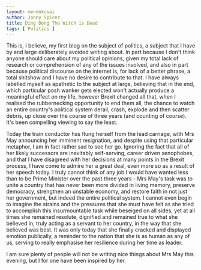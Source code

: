 ```yaml
---
layout: mendokusai
author: Jonny Spicer
title: Ding Dong The Witch is Dead
tags: [ Politics ]
---
```

This is, I believe, my first blog on the subject of politics, a subject that I have by and large deliberately avoided writing about. In part because I don't think anyone 
should care about my political opinions, given my total lack of research or comprehension of any of the issues involved, and also in part because political discourse on 
the internet is, for lack of a better phrase, a total shitshow and I have no desire to contribute to that. I have always labelled myself as apathetic to the subject at 
large, believing that in the end, which particular posh wanker gets elected won't actually produce a meaningful effect on my life, however Brexit changed all that, when 
I realised the rubbernecking opportunity to end them all, the chance to watch an entire country's political system derail, crash, explode and then scatter debris, up close 
over the course of three years (and counting of course). It's been compelling viewing to say the least.

Today the train conductor has flung herself from the lead carriage, with Mrs May announcing her imminent resignation, and despite using that particular metaphor, I am in 
fact rather sad to see her go. Ignoring the fact that all of her likely successors are inevitably self-serving, career driven xenophobes, and that I have disagreed with 
her decisions at many points in the Brexit process, I have come to admire her a great deal, even more so as a result of her speech today. I truly cannot think of any job 
I would have wanted less than to be Prime Minister over the past three years - Mrs May's task was to unite a country that has never been more divided in living memory, 
preserve democracy, strengthen an unstable economy, and restore faith in not just her government, but indeed the entire political system. I cannot even begin to imagine 
the strains and the pressures that she must have felt as she tried to accomplish this insurmountable task while beseiged on all sides, yet at all times she remained 
resolute, dignified and remained true to what she believed in, truly acting as a servant to her country, in the way that she believed was best. It was only today 
that she finally cracked and displayed emotion publically, a reminder to the nation that she is as human as any of us, serving to really emphasise her resilience during 
her time as leader.

I am sure plenty of people will not be writing nice things about Mrs May this evening, but I for one have been inspired by her.